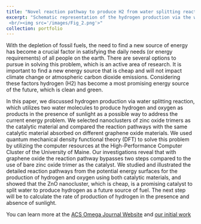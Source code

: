 ```yaml
---
title: "Novel reaction pathway to produce H2 from water splitting reaction"
excerpt: "Schematic representation of the hydrogen production via the water splitting reaction on GO-(ZnO)3 catalytic system. 1 and 3 on H and O denotes the singlet and triplet states.
 <br/><img src='/images/Fig_2.png'>"
collection: portfolio
---
```



With the depletion of fossil fuels, the need to find a new source of energy has become a crucial factor in satisfying the daily needs (or energy requirements) of all people on the earth. There are several options to pursue in solving this problem, which is an active area of research. It is important to find a new energy source that is cheap and will not impact climate change or atmospheric carbon dioxide emissions. Considering these factors hydrogen (H2) has become a most promising energy source of the future, which is clean and green.

In this paper, we discussed hydrogen production via water splitting reaction, which utilizes two water molecules to produce hydrogen and oxygen as products in the presence  of sunlight as a possible way to address the current energy problem. We selected nanoclusters of zinc oxide trimers as the catalytic material and compared the reaction pathways with the same catalytic material absorbed on different graphene oxide materials. We used quantum mechanical density functional theory (DFT) to solve this problem by utilizing  the computer resources at the High-Performance Computer Cluster of the University of Maine. Our investigations reveal that with graphene oxide the reaction pathway bypasses two steps compared to the use of  bare zinc oxide trimer as the catalyst. We studied and illustrated the detailed reaction pathways from the potential energy surfaces for the production of hydrogen and oxygen using both catalytic materials, and showed that the ZnO nanocluster, which is cheap, is a promising catalyst to split water to produce hydrogen as a future source of fuel. The next step will be to calculate the rate of production of hydrogen in the presence and absence of sunlight.

You can learn more at the [ACS Omega Journal Website](https://pubs.acs.org/doi/full/10.1021/acsomega.3c04882) and [our initial work](https://pubs.acs.org/doi/full/10.1021/acsomega.1c05666)

